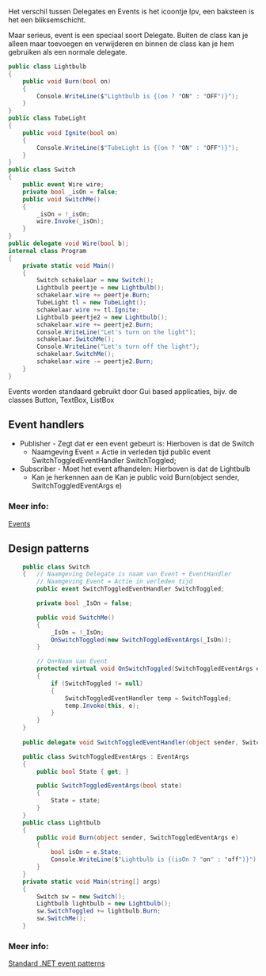 Het verschil tussen Delegates en Events is het icoontje
Ipv, een baksteen is het een bliksemschicht. 

Maar serieus, event is een speciaal soort Delegate.
Buiten de class kan je alleen maar toevoegen en verwijderen en binnen de class kan je hem gebruiken als een normale delegate.

```c#
public class Lightbulb
{
    public void Burn(bool on)
    {
        Console.WriteLine($"Lightbulb is {(on ? "ON" : "OFF")}");
    }
}
public class TubeLight
{
    public void Ignite(bool on)
    {
        Console.WriteLine($"TubeLight is {(on ? "ON" : "OFF")}");
    }
}
public class Switch
{
    public event Wire wire;
    private bool _isOn = false;
    public void SwitchMe()
    {
        _isOn = !_isOn;
        wire.Invoke(_isOn);
    }
}
public delegate void Wire(bool b);
internal class Program
{
    private static void Main()
    {
        Switch schakelaar = new Switch();
        Lightbulb peertje = new Lightbulb();
        schakelaar.wire += peertje.Burn;
        TubeLight tl = new TubeLight();
        schakelaar.wire += tl.Ignite;
        Lightbulb peertje2 = new Lightbulb();
        schakelaar.wire += peertje2.Burn;
        Console.WriteLine("Let's turn on the light");
        schakelaar.SwitchMe();
        Console.WriteLine("Let's turn off the light");
        schakelaar.SwitchMe();
        schakelaar.wire -= peertje2.Burn;
    }
}
```

Events worden standaard gebruikt door Gui based applicaties, bijv. de classes Button, TextBox, ListBox

## Event handlers

- Publisher - Zegt dat er een event gebeurt is: Hierboven is dat de Switch
	-  Naamgeving Event = Actie in verleden tijd
		public event SwitchToggledEventHandler SwitchToggled;
- Subscriber - Moet het event afhandelen: Hierboven is dat de Lightbulb
	- Kan je herkennen aan de Kan je public void Burn(object sender, SwitchToggledEventArgs e)

### Meer info:
[Events](https://learn.microsoft.com/en-us/dotnet/standard/events/#events)
## Design patterns

```c#
    public class Switch
    {   // Naamgeving Delegate is naam van Event + EventHandler
        // Naamgeving Event = Actie in verleden tijd
        public event SwitchToggledEventHandler SwitchToggled;

        private bool _IsOn = false;

        public void SwitchMe()
        {
            _IsOn = !_IsOn;
            OnSwitchToggled(new SwitchToggledEventArgs(_IsOn));
        }

        // On+Naam van Event
        protected virtual void OnSwitchToggled(SwitchToggledEventArgs e)
        {
            if (SwitchToggled != null)
            {
                SwitchToggledEventHandler temp = SwitchToggled;
                temp.Invoke(this, e);
            }
        }
    }
    
    public delegate void SwitchToggledEventHandler(object sender, SwitchToggledEventArgs e);

    public class SwitchToggledEventArgs : EventArgs
    {
        public bool State { get; }

        public SwitchToggledEventArgs(bool state)
        {
            State = state;
        }
    }
    public class Lightbulb
    {
        public void Burn(object sender, SwitchToggledEventArgs e)
        {
            bool isOn = e.State;
            Console.WriteLine($"Lightbulb is {(isOn ? "on" : "off")}");
        }
    }
	private static void Main(string[] args)
	{
	    Switch sw = new Switch();
	    Lightbulb lightbulb = new Lightbulb();
	    sw.SwitchToggled += lightbulb.Burn;
	    sw.SwitchMe();
	}  
```
### Meer info:
[Standard .NET event patterns](https://learn.microsoft.com/en-us/dotnet/csharp/event-pattern)


